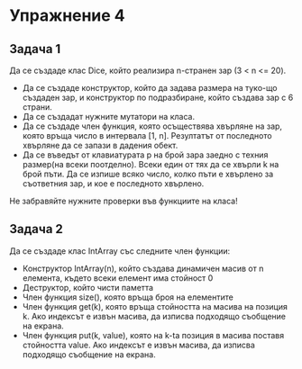 # Упражнение 4

## Задача 1

Да се създаде клас Dice, който реализира n-странен зар (3 < n <= 20). 
* Да се създаде конструктор, който да задава размера на туко-що създаден зар, и конструктор по подразбиране, който създава зар с 6 страни.
* Да се създадат нужните мутатори на класа. 
* Да се създаде член функция, която осъществява хвърляне на зар, която връща число в интервала [1, n]. Резултатът от последното хвърляне да се запази в дадения обект. 
* Да се въведът от  клавиатурата p на брой зара заедно с техния размер(на всеки поотделно). Всеки един от тях да се хвърли k на брой пъти. Да се изпише всяко число, колко пъти е хвърлено за съответния зар, и кое е последното хвърлено.

Не забравяйте нужните проверки във функциите на класа!

## Задача 2
Да се създаде клас IntArray със следните член функции:

* Конструктор IntArray(n), който създава динамичен масив от n елемента, където всеки елемент има стойност 0
* Деструктор, който чисти паметта
* Член функция size(), която връща броя на елементите
* Член функция get(k), която връща стойността на масива на позиция k. Ако индексът е извън масива, да изписва подходящо съобщение на екрана.
* Член функция put(k, value), която на k-ta позиция в масива поставя стойността value.  Ако индексът е извън масива, да изписва подходящо съобщение на екрана.
